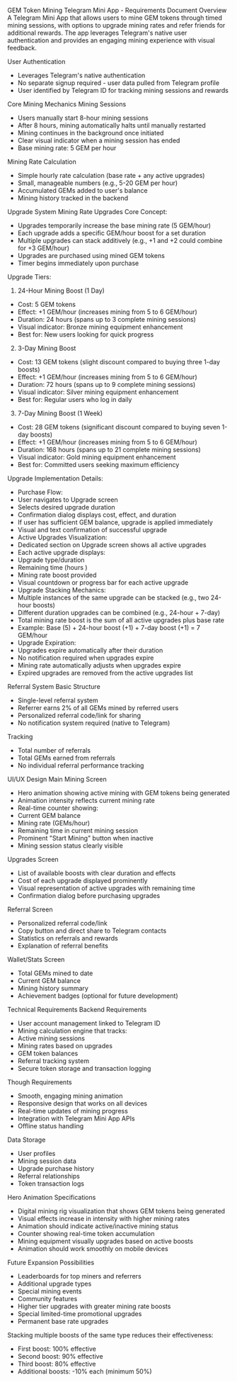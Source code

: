 GEM Token Mining Telegram Mini App - Requirements Document
Overview
A Telegram Mini App that allows users to mine GEM tokens through timed mining sessions, with options to upgrade mining rates and refer friends for additional rewards. The app leverages Telegram's native user authentication and provides an engaging mining experience with visual feedback.

User Authentication

- Leverages Telegram's native authentication
- No separate signup required - user data pulled from Telegram profile
- User identified by Telegram ID for tracking mining sessions and rewards

Core Mining Mechanics
Mining Sessions

- Users manually start 8-hour mining sessions
- After 8 hours, mining automatically halts until manually restarted
- Mining continues in the background once initiated
- Clear visual indicator when a mining session has ended
- Base mining rate: 5 GEM per hour

Mining Rate Calculation

- Simple hourly rate calculation (base rate + any active upgrades)
- Small, manageable numbers (e.g., 5-20 GEM per hour)
- Accumulated GEMs added to user's balance
- Mining history tracked in the backend

Upgrade System
Mining Rate Upgrades
Core Concept:

- Upgrades temporarily increase the base mining rate (5 GEM/hour)
- Each upgrade adds a specific GEM/hour boost for a set duration
- Multiple upgrades can stack additively (e.g., +1 and +2 could combine for +3 GEM/hour)
- Upgrades are purchased using mined GEM tokens
- Timer begins immediately upon purchase

Upgrade Tiers:

1. 24-Hour Mining Boost (1 Day)

- Cost: 5 GEM tokens
- Effect: +1 GEM/hour (increases mining from 5 to 6 GEM/hour)
- Duration: 24 hours (spans up to 3 complete mining sessions)
- Visual indicator: Bronze mining equipment enhancement
- Best for: New users looking for quick progress

2. 3-Day Mining Boost

- Cost: 13 GEM tokens (slight discount compared to buying three 1-day boosts)
- Effect: +1 GEM/hour (increases mining from 5 to 6 GEM/hour)
- Duration: 72 hours (spans up to 9 complete mining sessions)
- Visual indicator: Silver mining equipment enhancement
- Best for: Regular users who log in daily

3. 7-Day Mining Boost (1 Week)

- Cost: 28 GEM tokens (significant discount compared to buying seven 1-day boosts)
- Effect: +1 GEM/hour (increases mining from 5 to 6 GEM/hour)
- Duration: 168 hours (spans up to 21 complete mining sessions)
- Visual indicator: Gold mining equipment enhancement
- Best for: Committed users seeking maximum efficiency

Upgrade Implementation Details:

- Purchase Flow:
- User navigates to Upgrade screen
- Selects desired upgrade duration
- Confirmation dialog displays cost, effect, and duration
- If user has sufficient GEM balance, upgrade is applied immediately
- Visual and text confirmation of successful upgrade
- Active Upgrades Visualization:
- Dedicated section on Upgrade screen shows all active upgrades
- Each active upgrade displays:
- Upgrade type/duration
- Remaining time (hours )
- Mining rate boost provided
- Visual countdown or progress bar for each active upgrade
- Upgrade Stacking Mechanics:
- Multiple instances of the same upgrade can be stacked (e.g., two 24-hour boosts)
- Different duration upgrades can be combined (e.g., 24-hour + 7-day)
- Total mining rate boost is the sum of all active upgrades plus base rate
- Example: Base (5) + 24-hour boost (+1) + 7-day boost (+1) = 7 GEM/hour
- Upgrade Expiration:
- Upgrades expire automatically after their duration
- No notification required when upgrades expire
- Mining rate automatically adjusts when upgrades expire
- Expired upgrades are removed from the active upgrades list

Referral System
Basic Structure

- Single-level referral system
- Referrer earns $2 \%$ of all GEMs mined by referred users
- Personalized referral code/link for sharing
- No notification system required (native to Telegram)

Tracking

- Total number of referrals
- Total GEMs earned from referrals
- No individual referral performance tracking

UI/UX Design
Main Mining Screen

- Hero animation showing active mining with GEM tokens being generated
- Animation intensity reflects current mining rate
- Real-time counter showing:
- Current GEM balance
- Mining rate (GEMs/hour)
- Remaining time in current mining session
- Prominent "Start Mining" button when inactive
- Mining session status clearly visible

Upgrades Screen

- List of available boosts with clear duration and effects
- Cost of each upgrade displayed prominently
- Visual representation of active upgrades with remaining time
- Confirmation dialog before purchasing upgrades

Referral Screen

- Personalized referral code/link
- Copy button and direct share to Telegram contacts
- Statistics on referrals and rewards
- Explanation of referral benefits

Wallet/Stats Screen

- Total GEMs mined to date
- Current GEM balance
- Mining history summary
- Achievement badges (optional for future development)

Technical Requirements
Backend Requirements

- User account management linked to Telegram ID
- Mining calculation engine that tracks:
- Active mining sessions
- Mining rates based on upgrades
- GEM token balances
- Referral tracking system
- Secure token storage and transaction logging

 Though Requirements

- Smooth, engaging mining animation
- Responsive design that works on all devices
- Real-time updates of mining progress
- Integration with Telegram Mini App APIs
- Offline status handling

Data Storage

- User profiles
- Mining session data
- Upgrade purchase history
- Referral relationships
- Token transaction logs

Hero Animation Specifications

- Digital mining rig visualization that shows GEM tokens being generated
- Visual effects increase in intensity with higher mining rates
- Animation should indicate active/inactive mining status
- Counter showing real-time token accumulation
- Mining equipment visually upgrades based on active boosts
- Animation should work smoothly on mobile devices

Future Expansion Possibilities

- Leaderboards for top miners and referrers
- Additional upgrade types
- Special mining events
- Community features
- Higher tier upgrades with greater mining rate boosts
- Special limited-time promotional upgrades
- Permanent base rate upgrades


Stacking multiple boosts of the same type reduces their effectiveness:
- First boost: 100% effective
- Second boost: 90% effective
- Third boost: 80% effective
- Additional boosts: -10% each (minimum 50%)
